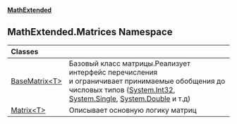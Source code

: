 #### [MathExtended](index.md 'index')
## MathExtended.Matrices Namespace

| Classes | |
| :--- | :--- |
| [BaseMatrix&lt;T&gt;](MathExtended_Matrices_BaseMatrix_T_.md 'MathExtended.Matrices.BaseMatrix&lt;T&gt;') | Базовый класс матрицы.Реализует интерфейс перечисления<br/>и ограничивает принимаемые обобщения до числовых типов ([System.Int32](https://docs.microsoft.com/en-us/dotnet/api/System.Int32 'System.Int32'), [System.Single](https://docs.microsoft.com/en-us/dotnet/api/System.Single 'System.Single'), [System.Double](https://docs.microsoft.com/en-us/dotnet/api/System.Double 'System.Double') и т.д)<br/> |
| [Matrix&lt;T&gt;](MathExtended_Matrices_Matrix_T_.md 'MathExtended.Matrices.Matrix&lt;T&gt;') | Описывает основную логику матриц<br/> |
